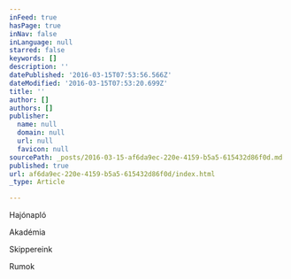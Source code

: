 ```yaml
---
inFeed: true
hasPage: true
inNav: false
inLanguage: null
starred: false
keywords: []
description: ''
datePublished: '2016-03-15T07:53:56.566Z'
dateModified: '2016-03-15T07:53:20.699Z'
title: ''
author: []
authors: []
publisher:
  name: null
  domain: null
  url: null
  favicon: null
sourcePath: _posts/2016-03-15-af6da9ec-220e-4159-b5a5-615432d86f0d.md
published: true
url: af6da9ec-220e-4159-b5a5-615432d86f0d/index.html
_type: Article

---
```

Hajónapló

Akadémia

Skippereink

Rumok